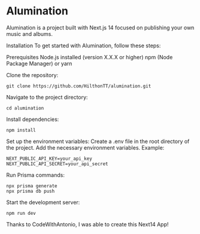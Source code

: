 # Alumination

Alumination is a project built with Next.js 14 focused on publishing your own music and albums.

Installation
To get started with Alumination, follow these steps:

Prerequisites
Node.js installed (version X.X.X or higher)
npm (Node Package Manager) or yarn

Clone the repository:
```console
git clone https://github.com/HilthonTT/alumination.git
```

Navigate to the project directory:
```console
cd alumination
````

Install dependencies:
```console
npm install
```

Set up the environment variables:
Create a .env file in the root directory of the project.
Add the necessary environment variables. Example:
```env
NEXT_PUBLIC_API_KEY=your_api_key
NEXT_PUBLIC_API_SECRET=your_api_secret
```

Run Prisma commands:
```console
npx prisma generate
npx prisma db push
```

Start the development server:
```console
npm run dev
```

Thanks to CodeWithAntonio, I was able to create this Next14 App!

